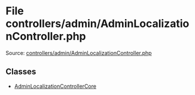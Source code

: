 File controllers/admin/AdminLocalizationController.php
=========

Source: [controllers/admin/AdminLocalizationController.php](https://github.com/PrestaShop/PrestaShop/blob/1.5.0.2/controllers/admin/AdminLocalizationController.php)


Classes
-------

* [AdminLocalizationControllerCore](class.AdminLocalizationControllerCore.md)

